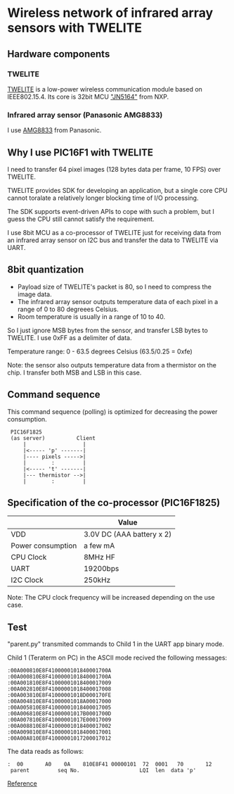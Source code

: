 # Wireless network of infrared array sensors with TWELITE

## Hardware components

### TWELITE

[TWELITE](https://mono-wireless.com/en/) is a low-power wireless communication module based on IEEE802.15.4. Its core is 32bit MCU ["JN5164"](https://www.nxp.com/jp/products/wireless/proprietary-ieee-802.15.4-based/zigbee-and-ieee802.15.4-wireless-microcontroller-with-160-kb-flash-32-kb-ram:JN5164) from NXP.

### Infrared array sensor (Panasonic AMG8833)

I use [AMG8833](https://cdn-learn.adafruit.com/assets/assets/000/043/261/original/Grid-EYE_SPECIFICATIONS%28Reference%29.pdf?1498680225
) from Panasonic.

## Why I use PIC16F1 with TWELITE

I need to transfer 64 pixel images (128 bytes data per frame, 10 FPS) over TWELITE.

TWELITE provides SDK for developing an application, but a single core CPU cannot toralate a relatively longer blocking time of I/O processing.

The SDK supports event-driven APIs to cope with such a problem, but I guess the CPU still cannot satisfy the requirement.

I use 8bit MCU as a co-processor of TWELITE just for receiving data from an infrared array sensor on I2C bus and transfer the data to TWELITE via UART.

## 8bit quantization

- Payload size of TWELITE's packet is 80, so I need to compress the image data.
- The infrared array sensor outputs temperature data of each pixel in a range of 0 to 80 degreees Celsius.
- Room temperature is usually in a range of 10 to 40.

So I just ignore MSB bytes from the sensor, and transfer LSB bytes to TWELITE. I use 0xFF as a delimiter of data.

Temperature range: 0 - 63.5 degrees Celsius (63.5/0.25 = 0xfe)

Note: the sensor also outputs temperature data from a thermistor on the chip. I transfer both MSB and LSB in this case.

## Command sequence

This command sequence (polling) is optimized for decreasing the power consumption.

```
 PIC16F1825           
 (as server)          Client
     |                  |
     |<----- 'p' -------|
     |---- pixels ----->|
     |        :         |
     |<----- 't' -------|
     |--- thermistor -->|
     |        :         |
```

## Specification of the co-processor (PIC16F1825)

|          | Value                  |
|----------|------------------------|
|VDD       | 3.0V DC (AAA battery x 2)      |
|Power consumption| a few mA        |
|CPU Clock | 8MHz HF                |
|UART      | 19200bps               |
|I2C Clock | 250kHz                 |

Note: The CPU clock frequency will be increased depending on the use case.

## Test

"parent.py" transmited commands to Child 1 in the UART app binary mode.

Child 1 (Teraterm on PC) in the ASCII mode recived the following messages:
```
:00A000810E8F4100000101840001700A
:00A000810E8F4100000101840001700A
:00A001810E8F41000001018400017009
:00A002810E8F41000001018400017008
:00A003810E8F41000001018D000170FE
:00A004810E8F41000001018A00017000
:00A005810E8F41000001018400017005
:00A006810E8F41000001017B0001700D
:00A007810E8F41000001017E00017009
:00A008810E8F41000001018400017002
:00A009810E8F41000001018400017001
:00A00A810E8F41000001017200017012
```

The data reads as follows:
```
:  00       A0    0A    810E8F41 00000101  72  0001   70       12
 parent         seq No.                   LQI  len  data 'p'
```

[Reference](https://mono-wireless.com/jp/products/TWE-APPS/App_Uart/mode_format.html)

